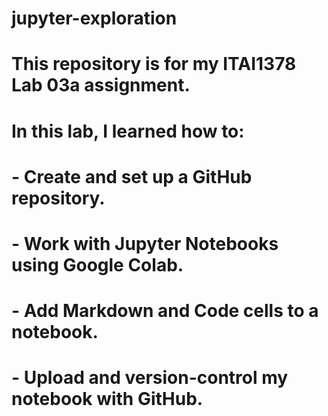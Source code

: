 # jupyter-exploration
# This repository is for my ITAI1378 Lab 03a assignment.  
# In this lab, I learned how to:
# - Create and set up a GitHub repository.  
# - Work with Jupyter Notebooks using Google Colab.  
# - Add Markdown and Code cells to a notebook.  
# - Upload and version-control my notebook with GitHub.  
